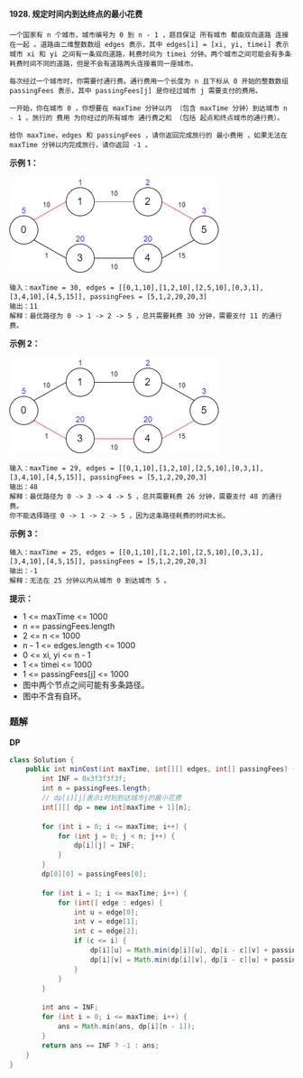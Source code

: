 #### 1928. 规定时间内到达终点的最小花费

`一个国家有 n 个城市，城市编号为 0 到 n - 1 ，题目保证 所有城市 都由双向道路 连接在一起 。道路由二维整数数组 edges 表示，其中 edges[i] = [xi, yi, timei] 表示城市 xi 和 yi 之间有一条双向道路，耗费时间为 timei 分钟。两个城市之间可能会有多条耗费时间不同的道路，但是不会有道路两头连接着同一座城市。`

`每次经过一个城市时，你需要付通行费。通行费用一个长度为 n 且下标从 0 开始的整数数组 passingFees 表示，其中 passingFees[j] 是你经过城市 j 需要支付的费用。`

`一开始，你在城市 0 ，你想要在 maxTime 分钟以内 （包含 maxTime 分钟）到达城市 n - 1 。旅行的 费用 为你经过的所有城市 通行费之和 （包括 起点和终点城市的通行费）。`

`给你 maxTime，edges 和 passingFees ，请你返回完成旅行的 最小费用 ，如果无法在 maxTime 分钟以内完成旅行，请你返回 -1 。`

**示例 1：**

![img](./images/规定时间内到达终点的最小花费/1.jpg)

```shell
输入：maxTime = 30, edges = [[0,1,10],[1,2,10],[2,5,10],[0,3,1],[3,4,10],[4,5,15]], passingFees = [5,1,2,20,20,3]
输出：11
解释：最优路径为 0 -> 1 -> 2 -> 5 ，总共需要耗费 30 分钟，需要支付 11 的通行费。
```

**示例 2：**

![img](./images/规定时间内到达终点的最小花费/2.jpg)

```shell
输入：maxTime = 29, edges = [[0,1,10],[1,2,10],[2,5,10],[0,3,1],[3,4,10],[4,5,15]], passingFees = [5,1,2,20,20,3]
输出：48
解释：最优路径为 0 -> 3 -> 4 -> 5 ，总共需要耗费 26 分钟，需要支付 48 的通行费。
你不能选择路径 0 -> 1 -> 2 -> 5 ，因为这条路径耗费的时间太长。
```

**示例 3：**

```shell
输入：maxTime = 25, edges = [[0,1,10],[1,2,10],[2,5,10],[0,3,1],[3,4,10],[4,5,15]], passingFees = [5,1,2,20,20,3]
输出：-1
解释：无法在 25 分钟以内从城市 0 到达城市 5 。
```

**提示：**

* 1 <= maxTime <= 1000
* n == passingFees.length
* 2 <= n <= 1000
* n - 1 <= edges.length <= 1000
* 0 <= xi, yi <= n - 1
* 1 <= timei <= 1000
* 1 <= passingFees[j] <= 1000 
* 图中两个节点之间可能有多条路径。
* 图中不含有自环。

### 题解

**DP**

```java
class Solution {
    public int minCost(int maxTime, int[][] edges, int[] passingFees) {
        int INF = 0x3f3f3f3f;
        int n = passingFees.length;
        // dp[i][j]表示i时刻到达城市j的最小花费
        int[][] dp = new int[maxTime + 1][n];

        for (int i = 0; i <= maxTime; i++) {
            for (int j = 0; j < n; j++) {
                dp[i][j] = INF;
            }
        }
        dp[0][0] = passingFees[0];

        for (int i = 1; i <= maxTime; i++) {
            for (int[] edge : edges) {
                int u = edge[0];
                int v = edge[1];
                int c = edge[2];
                if (c <= i) {
                    dp[i][u] = Math.min(dp[i][u], dp[i - c][v] + passingFees[u]);
                    dp[i][v] = Math.min(dp[i][v], dp[i - c][u] + passingFees[v]);
                }
            }
        }

        int ans = INF;
        for (int i = 0; i <= maxTime; i++) {
            ans = Math.min(ans, dp[i][n - 1]);
        }
        return ans == INF ? -1 : ans;
    }
}
```

